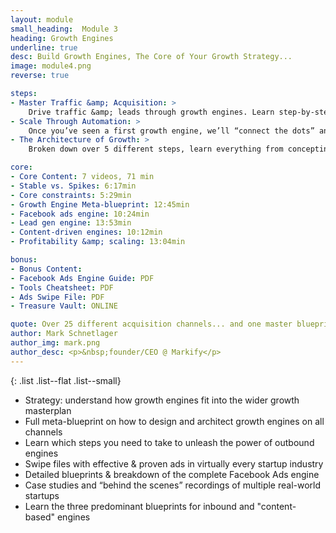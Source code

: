 ```yaml
---
layout: module
small_heading:  Module 3
heading: Growth Engines
underline: true
desc: Build Growth Engines, The Core of Your Growth Strategy...
image: module4.png
reverse: true

steps:
- Master Traffic &amp; Acquisition: >
    Drive traffic &amp; leads through growth engines. Learn step-by-step blueprints for Facebook ads, outbound lead gen and content-based engines.
- Scale Through Automation: >
    Once you’ve seen a first growth engine, we’ll “connect the dots” and give the meta-blueprint that you can apply across any other channel.
- The Architecture of Growth: >
    Broken down over 5 different steps, learn everything from concepting, to A/B testing, tooling and scaling. A very <i>practical</i> module.

core:
- Core Content: 7 videos, 71 min
- Stable vs. Spikes: 6:17min
- Core constraints: 5:29min
- Growth Engine Meta-blueprint: 12:45min
- Facebook ads engine: 10:24min
- Lead gen engine: 13:53min
- Content-driven engines: 10:12min
- Profitability &amp; scaling: 13:04min

bonus:
- Bonus Content:
- Facebook Ads Engine Guide: PDF
- Tools Cheatsheet: PDF
- Ads Swipe File: PDF
- Treasure Vault: ONLINE

quote: Over 25 different acquisition channels... and one master blueprint to rule them all!
author: Mark Schnetlager
author_img: mark.png
author_desc: <p>&nbsp;founder/CEO @ Markify</p>
---
```


{: .list .list--flat .list--small}
- Strategy: understand how growth engines fit into the wider growth masterplan
- Full meta-blueprint on how to design and architect growth engines on all channels
- Learn which steps you need to take to unleash the power of outbound engines
- Swipe files with effective & proven ads in virtually every startup industry
- Detailed blueprints &amp; breakdown of the complete Facebook Ads engine
- Case studies and “behind the scenes” recordings of multiple real-world startups
- Learn the three predominant blueprints for inbound and "content-based" engines
